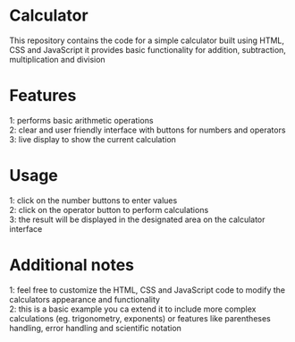 # Calculator
This repository contains the code for a simple calculator built using HTML, CSS and JavaScript it provides basic functionality for addition, subtraction, multiplication and division


# Features
1: performs basic arithmetic operations\
2: clear and user friendly interface with buttons for numbers and operators\
3: live display to show the current calculation

# Usage
1: click on the number buttons to enter values\
2: click on the operator button to perform calculations\
3: the result will be displayed in the designated area on the calculator interface

# Additional notes
1: feel free to customize the HTML, CSS and JavaScript code to modify the calculators appearance and functionality\
2: this is a basic example you ca extend it to include more complex calculations (eg. trigonometry, exponents) or features like parentheses handling, error handling and scientific notation
